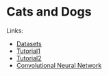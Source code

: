 # Cats and Dogs

Links:
- [Datasets](https://www.microsoft.com/en-us/download/details.aspx?id=54765)
- [Tutorial1](https://pythonprogramming.net/loading-custom-data-deep-learning-python-tensorflow-keras/)
- [Tutorial2](https://pythonprogramming.net/convolutional-neural-network-deep-learning-python-tensorflow-keras/)
- [Convolutional Neural Network](https://en.wikipedia.org/wiki/Convolutional_neural_network)

